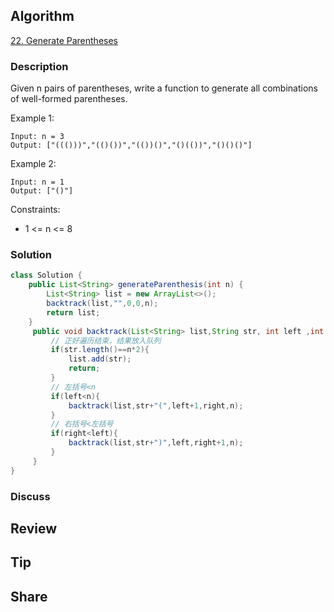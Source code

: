 ## Algorithm

[22. Generate Parentheses](https://leetcode.com/problems/generate-parentheses)

### Description

Given n pairs of parentheses, write a function to generate all combinations of well-formed parentheses.

Example 1:

```
Input: n = 3
Output: ["((()))","(()())","(())()","()(())","()()()"]
```

Example 2:

```
Input: n = 1
Output: ["()"]
```

Constraints:

- 1 <= n <= 8


### Solution

```java
class Solution {
    public List<String> generateParenthesis(int n) {
        List<String> list = new ArrayList<>();
        backtrack(list,"",0,0,n);
        return list;
    }
     public void backtrack(List<String> list,String str, int left ,int right,int n){
         // 正好遍历结束，结果放入队列
         if(str.length()==n*2){
             list.add(str);
             return;
         }
         // 左括号<n
         if(left<n){
             backtrack(list,str+"(",left+1,right,n);
         }
         // 右括号<左括号
         if(right<left){
             backtrack(list,str+")",left,right+1,n);
         }
     }
}
```

### Discuss

## Review


## Tip


## Share
